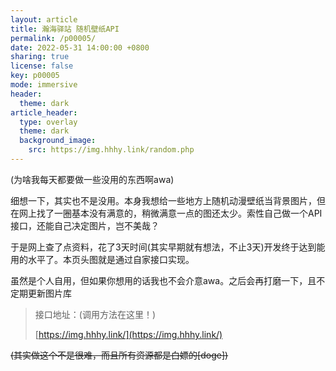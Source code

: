 ```yaml
---
layout: article
title: 瀚海驿站 随机壁纸API
permalink: /p00005/
date: 2022-05-31 14:00:00 +0800
sharing: true
license: false
key: p00005
mode: immersive
header:
  theme: dark
article_header:
  type: overlay
  theme: dark
  background_image:
    src: https://img.hhhy.link/random.php
---
```

<!--more-->(为啥我每天都要做一些没用的东西啊awa)

细想一下，其实也不是没用。本身我想给一些地方上随机动漫壁纸当背景图片，但在网上找了一圈基本没有满意的，稍微满意一点的图还太少。索性自己做一个API接口，还能自己决定图片，岂不美哉？

于是网上查了点资料，花了3天时间(其实早期就有想法，不止3天)开发终于达到能用的水平了。本页头图就是通过自家接口实现。

虽然是个人自用，但如果你想用的话我也不会介意awa。之后会再打磨一下，且不定期更新图片库

> 接口地址：(调用方法在这里！)
>
> [https://img.hhhy.link/](https://img.hhhy.link/)

<del>(其实做这个不是很难，而且所有资源都是白嫖的[doge])</del>


